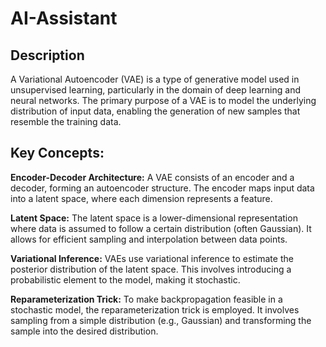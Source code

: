 # AI-Assistant

## Description

A Variational Autoencoder (VAE) is a type of generative model used in unsupervised learning, particularly in the domain of deep learning and neural networks. The primary purpose of a VAE is to model the underlying distribution of input data, enabling the generation of new samples that resemble the training data.

## Key Concepts:
**Encoder-Decoder Architecture:**
A VAE consists of an encoder and a decoder, forming an autoencoder structure. The encoder maps input data into a latent space, where each dimension represents a feature.

**Latent Space:**
The latent space is a lower-dimensional representation where data is assumed to follow a certain distribution (often Gaussian). It allows for efficient sampling and interpolation between data points.

**Variational Inference:**
VAEs use variational inference to estimate the posterior distribution of the latent space. This involves introducing a probabilistic element to the model, making it stochastic.

**Reparameterization Trick:**
To make backpropagation feasible in a stochastic model, the reparameterization trick is employed. It involves sampling from a simple distribution (e.g., Gaussian) and transforming the sample into the desired distribution.


